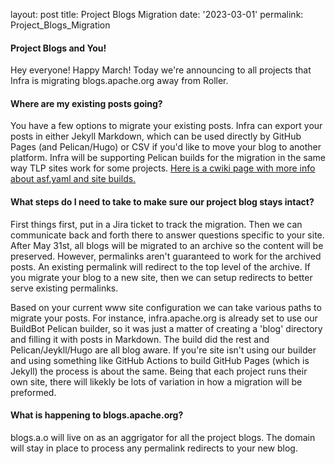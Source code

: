 

layout: post
title: Project Blogs Migration
date: '2023-03-01'
permalink: Project_Blogs_Migration

#### Project Blogs and You!

Hey everyone! Happy March! Today we're announcing to all projects that Infra is migrating blogs.apache.org away from Roller.

#### Where are my existing posts going?

You have a few options to migrate your existing posts. Infra can export your posts in either Jekyll Markdown, which can be used directly by GitHub Pages (and Pelican/Hugo) or CSV if you'd like to move your blog to another platform. Infra will be supporting Pelican builds for the migration in the same way TLP sites work for some projects. [Here is a cwiki page with more info about asf.yaml and site builds.](https://cwiki.apache.org/confluence/display/INFRA/Git+-+.asf.yaml+features#Git.asf.yamlfeatures-WebsitedeploymentserviceforGitrepositories)

#### What steps do I need to take to make sure our project blog stays intact?

First things first, put in a Jira ticket to track the migration. Then we can communicate back and forth there to answer questions specific to your site. After May 31st, all blogs will be migrated to an archive so the content will be preserved. However, permalinks aren't guaranteed to work for the archived posts. An existing permalink will redirect to the top level of the archive. If you migrate your blog to a new site, then we can setup redirects to better serve existing permalinks.

Based on your current www site configuration we can take various paths to migrate your posts. For instance, infra.apache.org is already set to use our BuildBot Pelican builder, so it was just a matter of creating a 'blog' directory and filling it with posts in Markdown. The build did the rest and Pelican/Jeykll/Hugo are all blog aware. If you're site isn't using our builder and using something like GitHub Actions to build GitHub Pages (which is Jekyll) the process is about the same. Being that each project runs their own site, there will likekly be lots of variation in how a migration will be preformed. 

#### What is happening to blogs.apache.org?

blogs.a.o will live on as an aggrigator for all the project blogs. The domain will stay in place to process any permalink redirects to your new blog. 


